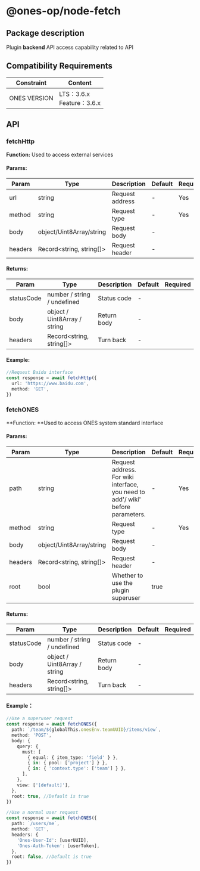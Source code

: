 # @ones-op/node-fetch

## Package description

Plugin **backend** API access capability related to API

## Compatibility Requirements

| **Constraint** | **Content**                    |
| -------------- | ------------------------------ |
| ONES VERSION   | LTS：3.6.x<br />Feature：3.6.x |

## API

### fetchHttp

**Function:** Used to access external services

#### Params:

| **Param** | **Type**                 | Description     | **Default** | **Required** |
| --------- | ------------------------ | --------------- | ----------- | ------------ |
| url       | string                   | Request address | -           | Yes          |
| method    | string                   | Request type    | -           | Yes          |
| body      | object/Uint8Array/string | Request body    | -           |              |
| headers   | Record<string, string[]> | Request header  | -           |              |

#### Returns:

| **Param**  | **Type**                     | Description | **Default** | **Required** |
| ---------- | ---------------------------- | ----------- | ----------- | ------------ |
| statusCode | number / string / undefined  | Status code | -           |              |
| body       | object / Uint8Array / string | Return body | -           |              |
| headers    | Record<string, string[]>     | Turn back   | -           |              |

#### Example:

```typescript
//Request Baidu interface
const response = await fetchHttp({
  url: 'https://www.baidu.com',
  method: 'GET',
})
```

### fetchONES

**Function: **Used to access ONES system standard interface

#### Params:

| **Param** | **Type**                 | Description                                                                     | **Default** | **Required** |
| --------- | ------------------------ | ------------------------------------------------------------------------------- | ----------- | ------------ |
| path      | string                   | Request address. For wiki interface, you need to add'/ wiki' before parameters. | -           | Yes          |
| method    | string                   | Request type                                                                    | -           | Yes          |
| body      | object/Uint8Array/string | Request body                                                                    | -           |              |
| headers   | Record<string, string[]> | Request header                                                                  | -           |              |
| root      | bool                     | Whether to use the plugin superuser                                             | true        |              |

#### Returns:

| **Param**  | **Type**                     | Description | **Default** | **Required** |
| ---------- | ---------------------------- | ----------- | ----------- | ------------ |
| statusCode | number / string / undefined  | Status code | -           |              |
| body       | object / Uint8Array / string | Return body | -           |              |
| headers    | Record<string, string[]>     | Turn back   | -           |              |

#### Example：

```typescript
//Use a superuser request
const response = await fetchONES({
  path: `/team/${globalThis.onesEnv.teamUUID}/items/view`,
  method: 'POST',
  body: {
    query: {
      must: [
        { equal: { item_type: 'field' } },
        { in: { pool: ['project'] } },
        { in: { 'context.type': ['team'] } },
      ],
    },
    view: ['[default]'],
  },
  root: true, //Default is true
})

//Use a normal user request
const response = await fetchONES({
  path: `/users/me`,
  method: 'GET',
  headers: {
    'Ones-User-Id': [userUUID],
    'Ones-Auth-Token': [userToken],
  },
  root: false, //Default is true
})
```
